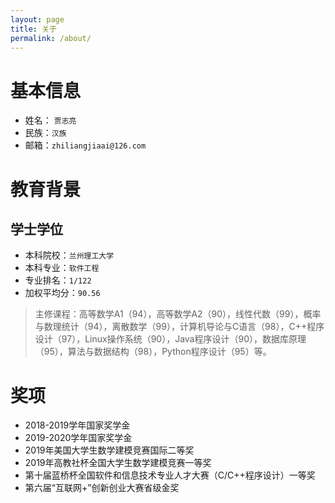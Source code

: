 ```yaml
---
layout: page
title: 关于
permalink: /about/
---
```


# 基本信息
- 姓名： `贾志亮`
- 民族：`汉族`
- 邮箱：`zhiliangjiaai@126.com`

# 教育背景
## 学士学位
- 本科院校：`兰州理工大学`
- 本科专业：`软件工程`
- 专业排名：`1/122`
- 加权平均分：`90.56`
> 主修课程：高等数学A1（94），高等数学A2（90），线性代数（99），概率与数理统计（94），离散数学（99），计算机导论与C语言（98），C++程序设计（97），Linux操作系统（90），Java程序设计（90），数据库原理（95），算法与数据结构（98），Python程序设计（95）等。

# 奖项
- 2018-2019学年国家奖学金
- 2019-2020学年国家奖学金
- 2019年美国大学生数学建模竞赛国际二等奖
- 2019年高教社杯全国大学生数学建模竞赛一等奖
- 第十届蓝桥杯全国软件和信息技术专业人才大赛（C/C++程序设计）一等奖
- 第六届“互联网+”创新创业大赛省级金奖